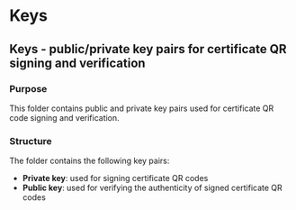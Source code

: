 # Keys

## Keys - public/private key pairs for certificate QR signing and verification

### Purpose

This folder contains public and private key pairs used for certificate QR code signing and verification.

### Structure

The folder contains the following key pairs:

- **Private key**: used for signing certificate QR codes
- **Public key**: used for verifying the authenticity of signed certificate QR codes
